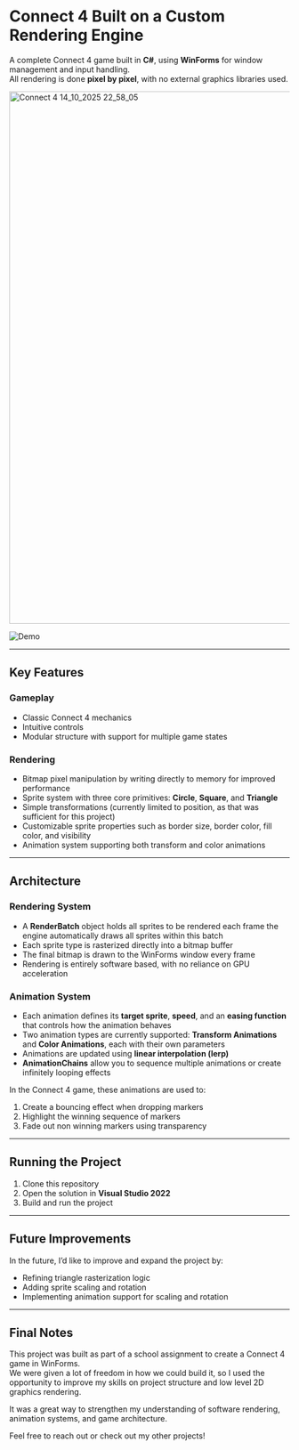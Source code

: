# **Connect 4 Built on a Custom Rendering Engine**

A complete Connect 4 game built in **C#**, using **WinForms** for window management and input handling.  
All rendering is done **pixel by pixel**, with no external graphics libraries used.

<img width="1380" height="957" alt="Connect 4 14_10_2025 22_58_05" src="https://github.com/user-attachments/assets/4aa30805-da8c-4328-9fb1-27a254c80b78" />

![Demo](https://github.com/user-attachments/assets/6c9c54b2-9c5a-4e66-84c4-83e786b5a69d)

---

## **Key Features**

### **Gameplay**
- Classic Connect 4 mechanics
- Intuitive controls  
- Modular structure with support for multiple game states  

### **Rendering**
- Bitmap pixel manipulation by writing directly to memory for improved performance  
- Sprite system with three core primitives: **Circle**, **Square**, and **Triangle**  
- Simple transformations (currently limited to position, as that was sufficient for this project)  
- Customizable sprite properties such as border size, border color, fill color, and visibility  
- Animation system supporting both transform and color animations  

---

## **Architecture**

### **Rendering System**
- A **RenderBatch** object holds all sprites to be rendered each frame the engine automatically draws all sprites within this batch  
- Each sprite type is rasterized directly into a bitmap buffer  
- The final bitmap is drawn to the WinForms window every frame  
- Rendering is entirely software based, with no reliance on GPU acceleration  

### **Animation System**
- Each animation defines its **target sprite**, **speed**, and an **easing function** that controls how the animation behaves  
- Two animation types are currently supported: **Transform Animations** and **Color Animations**, each with their own parameters  
- Animations are updated using **linear interpolation (lerp)**  
- **AnimationChains** allow you to sequence multiple animations or create infinitely looping effects  

In the Connect 4 game, these animations are used to:
1. Create a bouncing effect when dropping markers  
2. Highlight the winning sequence of markers  
3. Fade out non winning markers using transparency  

---

## **Running the Project**

1. Clone this repository  
2. Open the solution in **Visual Studio 2022**  
3. Build and run the project  

---

## **Future Improvements**

In the future, I’d like to improve and expand the project by:
- Refining triangle rasterization logic  
- Adding sprite scaling and rotation  
- Implementing animation support for scaling and rotation  

---

## **Final Notes**

This project was built as part of a school assignment to create a Connect 4 game in WinForms.  
We were given a lot of freedom in how we could build it, so I used the opportunity to improve my skills on project structure and low level 2D graphics rendering.  

It was a great way to strengthen my understanding of software rendering, animation systems, and game architecture.  

Feel free to reach out or check out my other projects!
